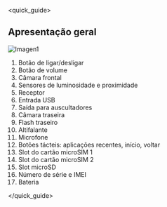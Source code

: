 <quick_guide>

## Apresentação geral

![Imagen1](http://static.energysistem.com/images/manuals/42235/56051f9b910c2.jpg)

1.	Botão de ligar/desligar
2.	Botão de volume
3.	Câmara frontal
4.	Sensores de luminosidade e proximidade
5.	Receptor
6.	Entrada USB
7.	Saída para auscultadores
8.	Câmara traseira
9.	Flash traseiro
10.	 Altifalante
11.	 Microfone
12.	 Botões tácteis: aplicações recentes, início, voltar
13.	 Slot do cartão microSIM 1
14.	 Slot do cartão microSIM 2
15.	 Slot microSD
16.	 Número de série e IMEI
17.	 Bateria


</quick_guide>
